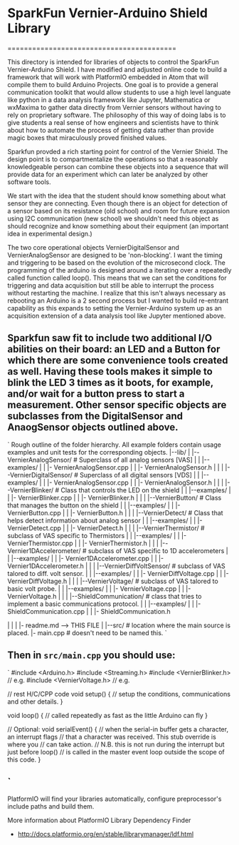 # SparkFun Vernier-Arduino Shield Library
=========================================

This directory is intended for libraries of objects to control the SparkFun Vernier-Arduino Shield.  I have modified and adjusted online code to build a
framework that will work with PlatformIO embedded in Atom that will compile them to build Arduino Projects.  One goal is to provide a general communication toolkit that would allow students to use a high level languate like python in a data analysis framework like Jupyter, Mathematica or wxMaxima to gather data directly from Vernier sensors without having to rely on proprietary software.  The philosophy of this way of doing labs is to give students a real sense of how engineers and scientists have to think about how to automate the process of getting data rather than provide magic boxes that miraculously proved finished values.

Sparkfun provded a rich starting point for control of the Vernier Shield.  The design point is to compartmentalize the operations so that a reasonably knowledgeable person can combine these objects into a sequence that will provide data for an experiment which can later be analyzed by other software tools.

We start with the idea that the student should know something about what sensor they are connecting.  Even though there is an object for detection of a
sensor based on its resistance (old school) and room for future expansion using I2C communication (new school) we shouldn't need this object as should recognize and know something about their equipment (an important idea in experimental design.)

The two core operational objects VernierDigitalSensor and VernierAnalogSensor are designed to be 'non-blocking'.  I want the timing and triggering to be based on the evolution of the microsecond clock.  The programming of the arduino is designed around a iterating over a repeatedly called function called loop(). This means that we can set the conditions for triggering and data acquisition but still be able to interrupt the process without restarting the machine. I realize that this isn't always necessary as rebooting an Arduino is a 2 second process but I wanted to build re-entrant capability as this expands to setting the Vernier-Arduino system up as an acquisition extension of a data analysis tool like Jupyter mentioned above.

Sparkfun saw fit to include two additional I/O abilities on their board: an LED and a Button for which there are some convenience tools created as well. Having these tools makes it simple to blink the LED 3 times as it boots, for example, and/or wait for a button press to start a measurement.  Other sensor specific objects are subclasses from the DigitalSensor and AnaogSensor objects outlined above.
---
`
Rough outline of the folder hierarchy.  All example folders contain usage
examples and unit tests for the corresponding objects.
|--lib/
|  |--VernierAnalogSensor/  # Superclass of all analog sensors [VAS]
|  |  |--examples/
|  |  |- VernierAnalogSensor.cpp
|  |  |- VernierAnalogSensor.h
|  |
|  |--VernierDigitalSensor/  # Superclass of all digital sensors [VDS]
|  |  |--examples/
|  |  |- VernierAnalogSensor.cpp
|  |  |- VernierAnalogSensor.h
|  |
|  |--VernierBlinker/ # Class that controls the LED on the shield
|  |  |--examples/
|  |  |- VernierBlinker.cpp
|  |  |- VernierBlinker.h
|  |
|  |--VernierButton/ # Class that manages the button on the shield
|  |  |--examples/
|  |  |- VernierButton.cpp
|  |  |- VernierButton.h
|  |
|  |--VernierDetect/ # Class that helps detect information about analog sensor
|  |  |--examples/
|  |  |- VernierDetect.cpp
|  |  |- VernierDetect.h
|  |
|  |--VernierThermistor/ # subclass of VAS specific to Thermistors
|  |  |--examples/
|  |  |- VernierThermistor.cpp
|  |  |- VernierThermistor.h
|  |
|  |--Vernier1DAccelerometer/ # subclass of VAS specific to 1D accelerometers
|  |  |--examples/
|  |  |- Vernier1DAccelerometer.cpp
|  |  |- Vernier1DAccelerometer.h
|  |
|  |--VernierDiffVoltSensor/ # subclass of VAS talored to diff. volt sensor.
|  |  |--examples/
|  |  |- VernierDiffVoltage.cpp
|  |  |- VernierDiffVoltage.h
|  |
|  |--VernierVoltage/ # subclass of VAS talored to basic volt probe.
|  |  |--examples/
|  |  |- VernierVoltage.cpp
|  |  |- VernierVoltage.h
|  |
|  |--ShieldCommunication/ # class that tries to implement a basic communications protocol.
|  |  |--examples/
|  |  |- ShieldCommunication.cpp
|  |  |- ShieldCommunication.h

|  |
|  |- readme.md --> THIS FILE
|
|--src/  # location where the main source is placed.
   |- main.cpp # doesn't need to be named this.
`

Then in `src/main.cpp` you should use:
---
`
#include <Arduino.h>
#include <Streaming.h>
#include <VernierBlinker.h> // e.g.
#include <VernierVoltage.h> // e.g.

// rest H/C/CPP code
void setup() {
   // setup the conditions, communications and other details.
}

void loop()  {
   // called repeatedly as fast as the little Arduino can fly
}

// Optional:
void serialEvent() {
   // when the serial-in buffer gets a character, an interrupt flags
   // that a character was received. This stub override is where you
   // can take action.
   // N.B. this is not run during the interrupt but just before loop()
   // is called in the master event loop outside the scope of this code.
}

`
---
PlatformIO will find your libraries automatically, configure preprocessor's
include paths and build them.

More information about PlatformIO Library Dependency Finder
- http://docs.platformio.org/en/stable/librarymanager/ldf.html
